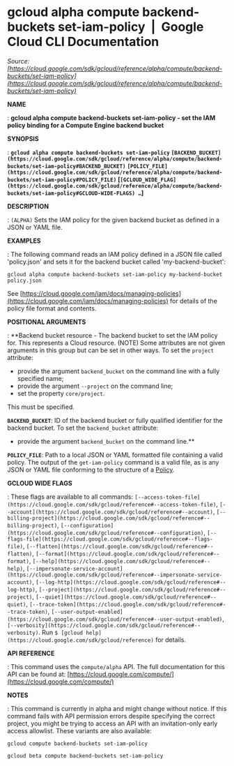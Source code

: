 # gcloud alpha compute backend-buckets set-iam-policy  |  Google Cloud CLI Documentation

*Source: [https://cloud.google.com/sdk/gcloud/reference/alpha/compute/backend-buckets/set-iam-policy](https://cloud.google.com/sdk/gcloud/reference/alpha/compute/backend-buckets/set-iam-policy)*

**NAME**

: **gcloud alpha compute backend-buckets set-iam-policy - set the IAM policy binding for a Compute Engine backend bucket**

**SYNOPSIS**

: **`gcloud alpha compute backend-buckets set-iam-policy` `[BACKEND_BUCKET](https://cloud.google.com/sdk/gcloud/reference/alpha/compute/backend-buckets/set-iam-policy#BACKEND_BUCKET)` `[POLICY_FILE](https://cloud.google.com/sdk/gcloud/reference/alpha/compute/backend-buckets/set-iam-policy#POLICY_FILE)` [`[GCLOUD_WIDE_FLAG](https://cloud.google.com/sdk/gcloud/reference/alpha/compute/backend-buckets/set-iam-policy#GCLOUD-WIDE-FLAGS) …`]**

**DESCRIPTION**

: `(ALPHA)` Sets the IAM policy for the given backend bucket as defined
in a JSON or YAML file.

**EXAMPLES**

: The following command reads an IAM policy defined in a JSON file called
'policy.json' and sets it for the backend bucket called 'my-backend-bucket':

```
gcloud alpha compute backend-buckets set-iam-policy my-backend-bucket policy.json
```

See [https://cloud.google.com/iam/docs/managing-policies](https://cloud.google.com/iam/docs/managing-policies)
for details of the policy file format and contents.

**POSITIONAL ARGUMENTS**

: **Backend bucket resource - The backend bucket to set the IAM policy for. This
represents a Cloud resource. (NOTE) Some attributes are not given arguments in
this group but can be set in other ways.
To set the `project` attribute:

- provide the argument `backend_bucket` on the command line with a
fully specified name;
- provide the argument `--project` on the command line;
- set the property `core/project`.

This must be specified.

**`BACKEND_BUCKET`**:
ID of the backend bucket or fully qualified identifier for the backend bucket.
To set the `backend_bucket` attribute:

- provide the argument `backend_bucket` on the command line.**

**`POLICY_FILE`**:
Path to a local JSON or YAML formatted file containing a valid policy.
The output of the `get-iam-policy` command is a valid file, as is any
JSON or YAML file conforming to the structure of a [Policy](https://cloud.google.com/iam/reference/rest/v1/Policy).

**GCLOUD WIDE FLAGS**

: These flags are available to all commands: `[--access-token-file](https://cloud.google.com/sdk/gcloud/reference#--access-token-file)`,
`[--account](https://cloud.google.com/sdk/gcloud/reference#--account)`, `[--billing-project](https://cloud.google.com/sdk/gcloud/reference#--billing-project)`,
`[--configuration](https://cloud.google.com/sdk/gcloud/reference#--configuration)`,
`[--flags-file](https://cloud.google.com/sdk/gcloud/reference#--flags-file)`,
`[--flatten](https://cloud.google.com/sdk/gcloud/reference#--flatten)`, `[--format](https://cloud.google.com/sdk/gcloud/reference#--format)`, `[--help](https://cloud.google.com/sdk/gcloud/reference#--help)`, `[--impersonate-service-account](https://cloud.google.com/sdk/gcloud/reference#--impersonate-service-account)`,
`[--log-http](https://cloud.google.com/sdk/gcloud/reference#--log-http)`,
`[--project](https://cloud.google.com/sdk/gcloud/reference#--project)`, `[--quiet](https://cloud.google.com/sdk/gcloud/reference#--quiet)`, `[--trace-token](https://cloud.google.com/sdk/gcloud/reference#--trace-token)`, `[--user-output-enabled](https://cloud.google.com/sdk/gcloud/reference#--user-output-enabled)`,
`[--verbosity](https://cloud.google.com/sdk/gcloud/reference#--verbosity)`.
Run `$ [gcloud help](https://cloud.google.com/sdk/gcloud/reference)` for details.

**API REFERENCE**

: This command uses the `compute/alpha` API. The full documentation for
this API can be found at: [https://cloud.google.com/compute/](https://cloud.google.com/compute/)

**NOTES**

: This command is currently in alpha and might change without notice. If this
command fails with API permission errors despite specifying the correct project,
you might be trying to access an API with an invitation-only early access
allowlist. These variants are also available:

```
gcloud compute backend-buckets set-iam-policy
```

```
gcloud beta compute backend-buckets set-iam-policy
```